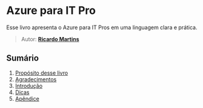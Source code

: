 # Azure para IT Pro
Esse livro apresenta o Azure para IT Pros em uma linguagem clara e prática. 

> Autor: **[Ricardo Martins](https://www.ricardomartins.com.br)**

## Sumário

1. [Propósito desse livro](livro/proposito.md)
1. [Agradecimentos](livro/agradecimentos.md)
1. [Introdução](livro/introducao.md)
1. [Dicas](livro/dicas.md)
1. [Apêndice](livro/apendice.md)

